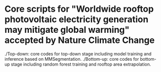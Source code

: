 # Core scripts for "Worldwide rooftop photovoltaic electricity generation may mitigate global warming" accepted by Nature Climate Change

./Top-down: core codes for top-down stage including model training and inference based on MMSegmentation.
./Bottom-up: core codes for bottom-up stage including random forest training and rooftop area extrapolation.